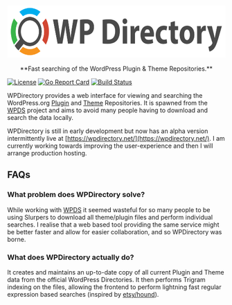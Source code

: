<p align="center"><img src="web/public/static/assets/horizontal.svg" alt="wpdir" height="120px"></p>
<p align="center">**Fast searching of the WordPress Plugin &#38; Theme Repositories.**</p>

[![License](https://img.shields.io/badge/license-MIT-red.svg)](https://github.com/wpdirectory/wpdir/blob/master/LICENSE) [![Go Report Card](https://goreportcard.com/badge/github.com/wpdirectory/wpdir)](https://goreportcard.com/report/github.com/wpdirectory/wpdir) [![Build Status](https://travis-ci.org/wpdirectory/wpdir.svg?branch=master)](https://travis-ci.org/wpdirectory/wpdir)

WPDirectory provides a web interface for viewing and searching the WordPress.org [Plugin](https://plugins.svn.wordpress.org/) and [Theme](https://themes.svn.wordpress.org/) Repositories. It is spawned from the [WPDS](https://github.com/PeterBooker/wpds) project and aims to avoid many people having to download and search the data locally.

WPDirectory is still in early development but now has an alpha version intermittently live at [https://wpdirectory.net/](https://wpdirectory.net/). I am currently working towards improving the user-experience and then I will arrange production hosting.

## FAQs

### What problem does WPDirectory solve?

While working with [WPDS](https://github.com/PeterBooker/wpds) it seemed wasteful for so many people to be using Slurpers to download all theme/plugin files and perform individual searches. I realise that a web based tool providing the same service might be better faster and allow for easier collaboration, and so WPDirectory was borne.

### What does WPDirectory actually do?

It creates and maintains an up-to-date copy of all current Plugin and Theme data from the official WordPress Directories. It then performs Trigram indexing on the files, allowing the frontend to perform lightning fast regular expression based searches (inspired by [etsy/hound](https://github.com/etsy/hound)).
